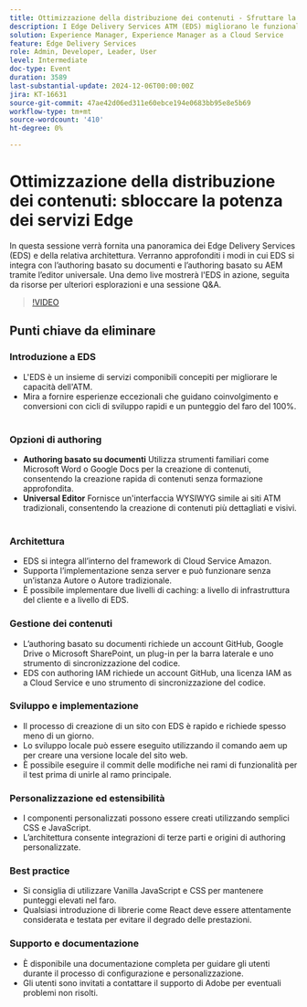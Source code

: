 ```yaml
---
title: Ottimizzazione della distribuzione dei contenuti - Sfruttare la potenza dei servizi Edge
description: I Edge Delivery Services ATM (EDS) migliorano le funzionalità ATM con servizi componibili, cicli di sviluppo rapidi e punteggi di faro elevati, supporto di authoring basato su documenti e WYSIWYG, architettura senza server, creazione rapida di siti e opzioni di personalizzazione estese.
solution: Experience Manager, Experience Manager as a Cloud Service
feature: Edge Delivery Services
role: Admin, Developer, Leader, User
level: Intermediate
doc-type: Event
duration: 3589
last-substantial-update: 2024-12-06T00:00:00Z
jira: KT-16631
source-git-commit: 47ae42d06ed311e60ebce194e0683bb95e8e5b69
workflow-type: tm+mt
source-wordcount: '410'
ht-degree: 0%

---
```



# Ottimizzazione della distribuzione dei contenuti: sbloccare la potenza dei servizi Edge

In questa sessione verrà fornita una panoramica dei Edge Delivery Services (EDS) e della relativa architettura. Verranno approfonditi i modi in cui EDS si integra con l’authoring basato su documenti e l’authoring basato su AEM tramite l’editor universale. Una demo live mostrerà l&#39;EDS in azione, seguita da risorse per ulteriori esplorazioni e una sessione Q&amp;A.

>[!VIDEO](https://video.tv.adobe.com/v/3440938/?learn=on&enablevpops)

## Punti chiave da eliminare

### Introduzione a EDS

* L&#39;EDS è un insieme di servizi componibili concepiti per migliorare le capacità dell&#39;ATM. &#x200B;
* Mira a fornire esperienze eccezionali che guidano coinvolgimento e conversioni con cicli di sviluppo rapidi e un punteggio del faro del 100%. &#x200B;

### Opzioni di authoring

* **Authoring basato su documenti** Utilizza strumenti familiari come Microsoft Word o Google Docs per la creazione di contenuti, consentendo la creazione rapida di contenuti senza formazione approfondita. &#x200B;
* **Universal Editor** Fornisce un&#39;interfaccia WYSIWYG simile ai siti ATM tradizionali, consentendo la creazione di contenuti più dettagliati e visivi. &#x200B;

### Architettura

* EDS si integra all’interno del framework di Cloud Service Amazon. &#x200B;
* Supporta l’implementazione senza server e può funzionare senza un’istanza Autore o Autore tradizionale. &#x200B;
* È possibile implementare due livelli di caching: a livello di infrastruttura del cliente e a livello di EDS. &#x200B;

### Gestione dei contenuti

* L’authoring basato su documenti richiede un account GitHub, Google Drive o Microsoft SharePoint, un plug-in per la barra laterale e uno strumento di sincronizzazione del codice. &#x200B;
* EDS con authoring IAM richiede un account GitHub, una licenza IAM as a Cloud Service e uno strumento di sincronizzazione del codice.

### Sviluppo e implementazione

* Il processo di creazione di un sito con EDS è rapido e richiede spesso meno di un giorno. &#x200B;
* Lo sviluppo locale può essere eseguito utilizzando il comando aem up per creare una versione locale del sito web.
* È possibile eseguire il commit delle modifiche nei rami di funzionalità per il test prima di unirle al ramo principale. &#x200B;

### Personalizzazione ed estensibilità

* I componenti personalizzati possono essere creati utilizzando semplici CSS e JavaScript. &#x200B;
* L’architettura consente integrazioni di terze parti e origini di authoring personalizzate.

### Best practice

* Si consiglia di utilizzare Vanilla JavaScript e CSS per mantenere punteggi elevati nel faro.
* Qualsiasi introduzione di librerie come React deve essere attentamente considerata e testata per evitare il degrado delle prestazioni.

### Supporto e documentazione

* È disponibile una documentazione completa per guidare gli utenti durante il processo di configurazione e personalizzazione. &#x200B;
* Gli utenti sono invitati a contattare il supporto di Adobe per eventuali problemi non risolti. &#x200B;